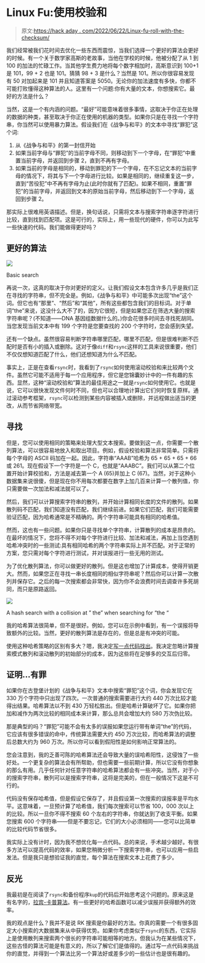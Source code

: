 # Linux Fu:使用校验和

> 原文:[https://hack aday . com/2022/06/22/Linux-fu-roll-with-the-checksum/](https://hackaday.com/2022/06/22/linux-fu-roll-with-the-checksums/)

我们经常被我们花时间去优化一些东西而震惊，当我们选择一个更好的算法会更好的时候。有一个关于数学家高斯的老故事，当他在学校的时候，他被分配了从 1 到 100 的加法的忙碌工作。当其他学生费力地将每个数字相加时，高斯意识到 100+1 是 101，99 + 2 也是 101。猜猜 98 + 3 是什么？当然是 101。所以你很容易发现有 50 对加起来是 101 并且知道答案是 5050。无论你的加法速度有多快，你都不可能打败懂得这种算法的人。这里有一个问题:你有大量的文本，你想搜索它。最好的方法是什么？

当然，这是一个有内涵的问题。“最好”可能意味着很多事情，这取决于你正在处理的数据的种类，甚至取决于你正在使用的机器的类型。如果你只是在寻找一个字符串，你当然可以使用暴力算法。假设我们在《战争与和平》的文本中寻找“罪犯”这个词:

1.  从《战争与和平》的第一封信开始
2.  如果当前字母与“罪犯”的当前字母不同，则移动到下一个字母，在“罪犯”中重置当前字母，并返回到步骤 2，直到不再有字母。
3.  如果当前的字母是相同的，移动到罪犯的下一个字母，在不忘记文本的当前字母的情况下，将其与下一个字母进行比较。如果是相同的，继续重复这一步，直到“苦役犯”中不再有字母为止(此时你就有了匹配)。如果不相同，重置“罪犯”的当前字母，并返回到文本的原始当前字母，然后移动到下一个字母，返回到步骤 2。

那实际上很难用英语描述。但是，换句话说，只需将文本与搜索字符串逐字符进行比较，直到找到匹配项。这是可行的，实际上，用一些现代的硬件，你可以为此写一些快速的代码。我们能做得更好吗？

## 更好的算法

[![](../Images/2f3ec45b1d8b04d35e2a5b6cc96e2c73.png)](https://hackaday.com/wp-content/uploads/2022/06/search_had.jpg)

Basic search

再说一次，这真的取决于你对更好的定义。让我们假设文本包含许多几乎是我们正在寻找的字符串，但不完全是。例如，《战争与和平》中可能多次出现“the”这个词。但它也有“那里”、“然后”和“其他”，所有这些都包含我们的目标词。对于单词“the”来说，这没什么大不了的，因为它很短，但是如果您正在筛选大量的搜索字符串呢？(不知道——DNA 基因组数据什么的。)你会花很多时间去寻找死胡同。当您发现当前文本中有 199 个字符是您要查找的 200 个字符时，您会感到失望。

还有一个缺点。虽然很容易判断字符串哪里匹配，哪里不匹配，但是很难判断不匹配时是否有小的插入或删除。这对于像`diff`和`rsync`这样的工具来说很重要，他们不仅仅想知道匹配了什么，他们还想知道为什么不匹配。

事实上，正是在查看`rsync`时，我看到了`rsync`如何使用滚动校验和来比较两个文件。虽然它可能不适用于每一个应用程序，但它是您锦囊妙计中的一件有趣的东西。显然，这种“滚动校验和”算法的最佳用途之一就是`rsync`如何使用它。也就是说，它可以很快发现文件何时不同，但也可以合理地计算出它们何时恢复原样。通过滚动参考框架，`rsync`可以检测到某些内容被插入或删除，并远程做出适当的更改，从而节省网络带宽。

## 寻找

但是，您可以使用相同的策略来处理大型文本搜索。要做到这一点，你需要一个散列算法，可以很容易地放入和取出项目。例如，假设校验和算法非常简单。只需将每个字母的 ASCII 码加在一起。因此，字符串“AAAB”哈希为 65 + 65 + 65 + 66 或 261。现在假设下一个字符是一个 C，也就是“AAABC”。我们可以从第二个位置开始计算校验和，方法是减去第一个 A (65)并加上 C (67)。当然，对于这种小数据集来说很傻，但是现在你不用每次都要在数字上加几百来计算一个散列值，你只需要做一次加法和减法就可以了。

然后，我们可以计算搜索字符串的散列，并开始计算相同长度的文件的散列。如果散列码不匹配，我们知道没有匹配，我们继续前进。如果它们匹配，我们可能需要验证匹配，因为哈希通常是不精确的。两个字符串可能具有相同的哈希值。

然而，这也有一些问题。如果你只是寻找单个字符串，计算散列的成本是昂贵的。在最坏的情况下，您将不得不对每个字符进行比较、加法和减法，再加上当您遇到哈希冲突时的一些测试:具有相同哈希的两个字符串实际上并不匹配。对于正常的方案，您只需对每个字符进行测试，并对误报进行一些无用的测试。

为了优化散列算法，你可以做更好的散列。但是这也增加了计算成本，使得开销更大。然而，如果您正在寻找一串长度相同的相似字符串呢？然后你可以计算一次散列并保存它。之后的每一次搜索都会非常快，因为你不会浪费时间去调查许多死胡同，而只是原路返回。

[![](../Images/afb9e1052169f423be42fe071c019a9c.png)](https://hackaday.com/wp-content/uploads/2022/06/search2_had.jpg)

A hash search with a collision at ” the” when searching for “the “

我的哈希算法很简单，但不是很好。例如，您可以在示例中看到，有一个误报将导致额外的比较。当然，更好的散列算法是存在的，但是总是有冲突的可能。

使用这种哈希策略的区别有多大？嗯，我决定[写一点代码找出](https://github.com/wd5gnr/hashsearch)。我决定忽略计算搜索模式散列和滚动散列的初始部分的成本，因为这些将在足够多的交互后归零。

## 证明…有罪

如果你在古登堡计划的《战争与和平》文本中搜索“罪犯”这个词，你会发现它在 330 万个字符中只出现了四次。一次普通的搜索需要进行大约 440 万次比较才能得出结果。哈希算法以不到 430 万轻松胜出。但是哈希计算破坏了它。如果你把加和减作为两次比较的相同成本来计算，那么总共会增加大约 580 万次伪比较。

那是典型的吗？“罪犯”可能不会有太多的误报如果您运行带有单词“the”的代码，它应该有很多错误的命中，传统算法需要大约 450 万次比较，而哈希算法的调整后总数大约为 960 万次。所以你可以看到假阳性是如何影响正常算法的。

您会注意到，我的乏善可陈的哈希算法还会导致大量的误哈希阳性，这侵蚀了一些好处。一个更复杂的算法会有所帮助，但也需要一些前期计算，所以它没有你想象的那么有用。几乎任何针对任意字符串的哈希算法都会有一些冲突。当然，对于小的搜索字符串，散列可以是搜索字符串，这将是完美的，但在一般情况下这是不可行的。

代码没有保存哈希值，但是假设它保存了，并且假设第一次搜索的误报率是平均水平。这意味着，一旦预计算了哈希值，我们每次搜索可以节省 100，000 次以上的比较。所以一旦你不得不搜索 60 个左右的字符串，你就达到了收支平衡。如果您搜索 600 个字符串——但是不要忘记，它们的大小必须相同——您可以比简单的比较代码节省很多。

我实际上没有计时，因为我不想优化每一点代码。总的来说，手术越少越好。有很多方法可以提高代码的效率，如果您稍微分析一下搜索字符串，也可以应用一些启发法。但是我只是想验证我的直觉，每个算法在搜索文本上花费了多少。

## 反光

我最初是在阅读了`rsync`和备份程序`kup`的代码后开始思考这个问题的。原来这是有名字的，[拉宾-卡普算法](https://en.wikipedia.org/wiki/Rabin%E2%80%93Karp_algorithm)。有一些更好的哈希函数可以减少误报并获得额外的效率。

我的观点是什么？我并不是说 RK 搜索是你最好的方法。你真的需要一个有很多固定大小搜索的大数据集来从中获得优势。如果你考虑类似于`rsync`的东西，它实际上是使用散列来搜索两个很长的字符串可能相等的地方。但我认为在某些情况下，这些古怪的算法可能是有意义的，所以了解它们是值得的。通过写一点代码来挑战你的直觉，并得到一个算法比另一个算法好或差多少的一些估计也是很有趣的。